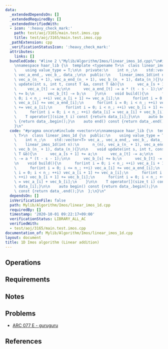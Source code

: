 ```yaml
---
data:
  _extendedDependsOn: []
  _extendedRequiredBy: []
  _extendedVerifiedWith:
  - icon: ':heavy_check_mark:'
    path: test/aoj/3165/main.test.imos.cpp
    title: test/aoj/3165/main.test.imos.cpp
  _pathExtension: cpp
  _verificationStatusIcon: ':heavy_check_mark:'
  attributes:
    links: []
  bundledCode: "#line 2 \"Mylib/Algorithm/Imos/linear_imos_1d.cpp\"\n#include <vector>\n\
    \nnamespace haar_lib {\n  template <typename T>\n  class linear_imos_1d {\n  public:\n\
    \    using value_type = T;\n\n  private:\n    int n_;\n    std::vector<T> vec_a_,\
    \ vec_a_end_, vec_b_, data_;\n\n  public:\n    linear_imos_1d(int n):\n      n_(n),\
    \ vec_a_(n_ + 1), vec_a_end_(n_ + 1), vec_b_(n_ + 1), data_(n_){}\n\n    void\
    \ update(int s, int t, const T &a, const T &b){\n      vec_a_[s + 1] += a;\n \
    \     vec_a_[t] -= a;\n\n      vec_a_end_[t] -= a * (t - s - 1);\n\n      vec_b_[s]\
    \ += b;\n      vec_b_[t] -= b;\n    }\n\n    void build(){\n      for(int i =\
    \ 0; i < n_; ++i) vec_a_[i + 1] += vec_a_[i];\n      for(int i = 0; i <= n_; ++i)\
    \ vec_a_[i] += vec_a_end_[i];\n      for(int i = 0; i < n_; ++i) vec_a_[i + 1]\
    \ += vec_a_[i];\n      for(int i = 0; i < n_; ++i) vec_b_[i + 1] += vec_b_[i];\n\
    \      for(int i = 0; i < n_; ++i) data_[i] = vec_a_[i] + vec_b_[i];\n    }\n\n\
    \    T operator[](size_t i) const {return data_[i];}\n\n    auto begin() const\
    \ {return data_.begin();}\n    auto end() const {return data_.end();}\n  };\n\
    }\n"
  code: "#pragma once\n#include <vector>\n\nnamespace haar_lib {\n  template <typename\
    \ T>\n  class linear_imos_1d {\n  public:\n    using value_type = T;\n\n  private:\n\
    \    int n_;\n    std::vector<T> vec_a_, vec_a_end_, vec_b_, data_;\n\n  public:\n\
    \    linear_imos_1d(int n):\n      n_(n), vec_a_(n_ + 1), vec_a_end_(n_ + 1),\
    \ vec_b_(n_ + 1), data_(n_){}\n\n    void update(int s, int t, const T &a, const\
    \ T &b){\n      vec_a_[s + 1] += a;\n      vec_a_[t] -= a;\n\n      vec_a_end_[t]\
    \ -= a * (t - s - 1);\n\n      vec_b_[s] += b;\n      vec_b_[t] -= b;\n    }\n\
    \n    void build(){\n      for(int i = 0; i < n_; ++i) vec_a_[i + 1] += vec_a_[i];\n\
    \      for(int i = 0; i <= n_; ++i) vec_a_[i] += vec_a_end_[i];\n      for(int\
    \ i = 0; i < n_; ++i) vec_a_[i + 1] += vec_a_[i];\n      for(int i = 0; i < n_;\
    \ ++i) vec_b_[i + 1] += vec_b_[i];\n      for(int i = 0; i < n_; ++i) data_[i]\
    \ = vec_a_[i] + vec_b_[i];\n    }\n\n    T operator[](size_t i) const {return\
    \ data_[i];}\n\n    auto begin() const {return data_.begin();}\n    auto end()\
    \ const {return data_.end();}\n  };\n}\n"
  dependsOn: []
  isVerificationFile: false
  path: Mylib/Algorithm/Imos/linear_imos_1d.cpp
  requiredBy: []
  timestamp: '2020-10-01 09:22:17+09:00'
  verificationStatus: LIBRARY_ALL_AC
  verifiedWith:
  - test/aoj/3165/main.test.imos.cpp
documentation_of: Mylib/Algorithm/Imos/linear_imos_1d.cpp
layout: document
title: 1D Imos algorithm (Linear addition)
---
```


## Operations

## Requirements

## Notes

## Problems

- [ARC 077 E - guruguru](https://atcoder.jp/contests/arc077/tasks/arc077_c)

## References

